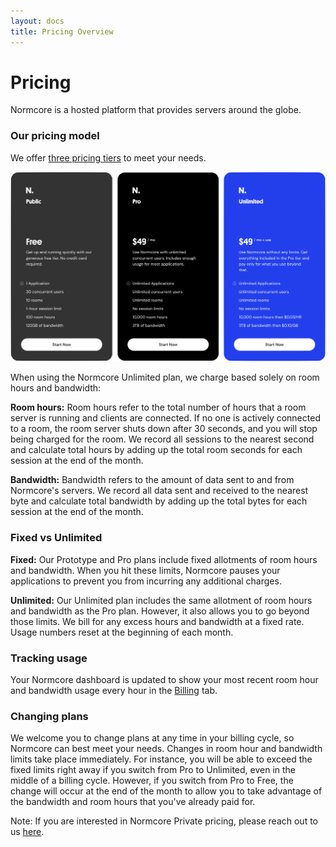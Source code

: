 ```yaml
---
layout: docs
title: Pricing Overview
---
```

# Pricing
Normcore is a hosted platform that provides servers around the globe.

### Our pricing model
We offer [three pricing tiers](https://normcore.io/pricing) to meet your needs.

![](./assets/plans.png)

When using the Normcore Unlimited plan, we charge based solely on room hours and bandwidth:

**Room hours:** Room hours refer to the total number of hours that a room server is running and clients are connected. If no one is actively connected to a room, the room server shuts down after 30 seconds, and you will stop being charged for the room. We record all sessions to the nearest second and calculate total hours by adding up the total room seconds for each session at the end of the month.

**Bandwidth:** Bandwidth refers to the amount of data sent to and from Normcore's servers. We record all data sent and received to the nearest byte and calculate total bandwidth by adding up the total bytes for each session at the end of the month.

### Fixed vs Unlimited
**Fixed:** Our Prototype and Pro plans include fixed allotments of room hours and bandwidth. When you hit these limits, Normcore pauses your applications to prevent you from incurring any additional charges.

**Unlimited:** Our Unlimited plan includes the same allotment of room hours and bandwidth as the Pro plan. However, it also allows you to go beyond those limits. We bill for any excess hours and bandwidth at a fixed rate. Usage numbers reset at the beginning of each month.

### Tracking usage
Your Normcore dashboard is updated to show your most recent room hour and bandwidth usage every hour in the [Billing](https://dashboard.normcore.io/billing) tab.

### Changing plans
We welcome you to change plans at any time in your billing cycle, so Normcore can best meet your needs. Changes in room hour and bandwidth limits take place immediately. For instance, you will be able to exceed the fixed limits right away if you switch from Pro to Unlimited, even in the middle of a billing cycle. However, if you switch from Pro to Free, the change will occur at the end of the month to allow you to take advantage of the bandwidth and room hours that you've already paid for.

Note: If you are interested in Normcore Private pricing, please reach out to us [here](http://normcore.io/contact).
